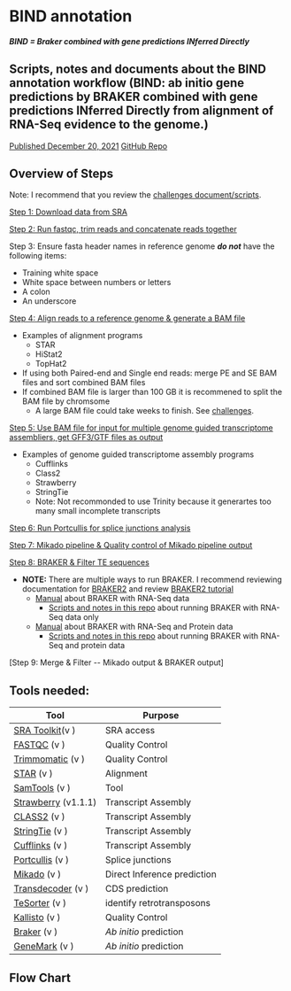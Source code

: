 # BIND annotation
##### BIND = Braker combined with gene predictions INferred Directly
## Scripts, notes and documents about the BIND annotation workflow (BIND: ab initio gene predictions by BRAKER combined with gene predictions INferred Directly from alignment of RNA-Seq evidence to the genome.) 
[Published December 20, 2021](https://doi.org/10.1093/nar/gkab1238) 
[GitHub Repo](https://github.com/eswlab/orphan-prediction)

## Overview of Steps
Note: I recommend that you review the [challenges document/scripts](https://github.com/PeanutBase/BIND_annotation/tree/main/challenges#readme).

[Step 1: Download data from SRA](https://github.com/PeanutBase/BIND_annotation/tree/main/scripts/download_data)

[Step 2: Run fastqc, trim reads and concatenate reads together](https://github.com/PeanutBase/BIND_annotation/tree/main/scripts/trim_data)

Step 3: Ensure fasta header names in reference genome ***do not*** have the following items:
* Training white space
* White space between numbers or letters
* A colon 
* An underscore

[Step 4: Align reads to a reference genome & generate a BAM file](https://github.com/PeanutBase/BIND_annotation/tree/main/scripts/generate_bam)
* Examples of alignment programs
  * STAR
  * HiStat2
  * TopHat2
* If using both Paired-end and Single end reads: merge PE and SE BAM files and sort combined BAM files
* If combined BAM file is larger than 100 GB it is recommened to split the BAM file by chromsome 
  * A large BAM file could take weeks to finish. See [challenges](https://github.com/PeanutBase/BIND_annotation/tree/main/challenges#readme).

[Step 5: Use BAM file for input for multiple genome guided transcriptome assembliers, get GFF3/GTF files as output](https://github.com/PeanutBase/BIND_annotation/tree/main/scripts/generate_GFF)
* Examples of genome guided transcriptome assembly programs
  * Cufflinks
  * Class2
  * Strawberry
  * StringTie
  * Note: Not recommonded to use Trinity because it generartes too many small incomplete transcripts 

[Step 6: Run Portcullis for splice junctions analysis](https://github.com/PeanutBase/BIND_annotation/blob/main/scripts/portcullis.sh)

[Step 7: Mikado pipeline & Quality control of Mikado pipeline output](https://github.com/PeanutBase/BIND_annotation/tree/main/scripts/mikado)

[Step 8: BRAKER & Filter TE sequences](https://github.com/PeanutBase/BIND_annotation/tree/main/scripts/braker)
* **NOTE:** There are multiple ways to run BRAKER. I recommend reviewing documentation for [BRAKER2](https://github.com/Gaius-Augustus/BRAKER#keys-to-successful-gene-prediction) and review [BRAKER2 tutorial](https://bioinformaticsworkbook.org/dataAnalysis/GenomeAnnotation/Intro_to_Braker2.html#gsc.tab=0)
  * [Manual](https://github.com/Gaius-Augustus/BRAKER#braker-with-rna-seq-data) about BRAKER with RNA-Seq data
    * [Scripts and notes in this repo](https://github.com/PeanutBase/BIND_annotation/blob/main/scripts/braker/README.md) about running BRAKER with RNA-Seq data only
  * [Manual](https://github.com/Gaius-Augustus/BRAKER#braker-with-rna-seq-and-protein-data) about BRAKER with RNA-Seq and Protein data
    * [Scripts and notes in this repo](https://github.com/PeanutBase/BIND_annotation/blob/main/scripts/braker/version2/braker-predictions.md) about running BRAKER with RNA-Seq and protein data

[Step 9: Merge & Filter -- Mikado output & BRAKER output]


## Tools needed: 

| Tool  | Purpose |
| ------------- | ------------- |
| [SRA Toolkit](https://github.com/ncbi/sra-tools)(v )| SRA access |
| [FASTQC](https://github.com/s-andrews/FastQC) (v ) | Quality Control |
| [Trimmomatic](https://github.com/timflutre/trimmomatic) (v ) | Quality Control |
| [STAR](https://github.com/alexdobin/STAR) (v ) | Alignment |
| [SamTools](https://github.com/samtools/samtools) (v ) | Tool |
| [Strawberry](https://github.com/ruolin/strawberry) (v1.1.1) | Transcript Assembly  |
| [CLASS2](http://ccb.jhu.edu/people/florea/research/CLASS2/) (v ) | Transcript Assembly  |
| [StringTie](https://github.com/gpertea/stringtie) (v ) | Transcript Assembly  |
| [Cufflinks](http://cole-trapnell-lab.github.io/cufflinks/) (v ) | Transcript Assembly  |
| [Portcullis](https://github.com/EI-CoreBioinformatics/portcullis) (v ) | Splice junctions |
| [Mikado](https://github.com/EI-CoreBioinformatics/mikado) (v ) | Direct Inference prediction |
| [Transdecoder](https://github.com/TransDecoder/TransDecoder) (v ) | CDS prediction |
| [TeSorter](https://github.com/zhangrengang/TEsorter) (v ) | identify retrotransposons |
| [Kallisto](https://pachterlab.github.io/kallisto/) (v ) | Quality Control |
| [Braker](https://github.com/Gaius-Augustus/BRAKER) (v ) | *Ab initio* prediction |
| [GeneMark](http://exon.gatech.edu/GeneMark/) (v ) | *Ab initio* prediction |

## Flow Chart



